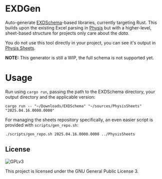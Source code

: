 # EXDGen

Auto-generate [EXDSchema](https://github.com/xivdev/EXDSchema)-based libraries, currently targeting Rust. This builds upon the existing Excel parsing in [Physis](https://github.com/redstrate/Physis) but with a higher-level, sheet-based structure for projects only care about the _data_.

You do not use this tool directly in your project, you can see it's output in [Physis Sheets](https://github.com/redstrate/PhysisSheets).

**NOTE:** This generator is still a WIP, the full schema is not supported yet.

# Usage

Run using `cargo run`, passing the path to the EXDSchema directory, your output directory and the applicable version:

```shell
cargo run -- "~/Downloads/EXDSchema" "~/sources/PhysisSheets" "2025.04.16.0000.0000"
```

For managing the sheets repository specifically, an even easier script is provided with `scripts/gen_repo.sh`:

```shell
./scripts/gen_repo.sh 2025.04.16.0000.0000 ../PhysisSheets
```

## License

![GPLv3](https://www.gnu.org/graphics/gplv3-127x51.png)

This project is licensed under the GNU General Public License 3.
